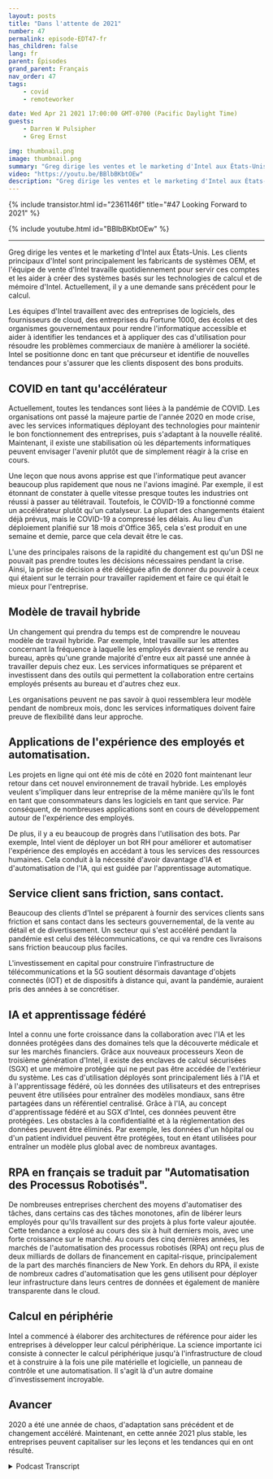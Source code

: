 ```yaml
---
layout: posts
title: "Dans l'attente de 2021"
number: 47
permalink: episode-EDT47-fr
has_children: false
lang: fr
parent: Épisodes
grand_parent: Français
nav_order: 47
tags:
    - covid
    - remoteworker

date: Wed Apr 21 2021 17:00:00 GMT-0700 (Pacific Daylight Time)
guests:
    - Darren W Pulsipher
    - Greg Ernst

img: thumbnail.png
image: thumbnail.png
summary: "Greg dirige les ventes et le marketing d'Intel aux États-Unis. Les clients principaux d'Intel sont les OEM de systèmes, et l'équipe de vente d'Intel travaille quotidiennement pour servir ces clients et les aider à construire des systèmes basés sur les technologies de calcul et de mémoire d'Intel. Actuellement, il y a une demande sans précédent pour le calcul. Les équipes d'Intel travaillent avec des entreprises de logiciels, des fournisseurs de cloud, des entreprises du Fortune 1000, des écoles et des agences gouvernementales pour rendre le calcul accessible et aider à identifier les tendances et à appliquer des cas d'utilisation pour résoudre les problèmes commerciaux de manière à améliorer la société. Intel agit donc en tant que précurseur et identifie les nouvelles tendances pour s'assurer que les clients disposent des bons produits."
video: "https://youtu.be/BBlbBKbtOEw"
description: "Greg dirige les ventes et le marketing d'Intel aux États-Unis. Les clients principaux d'Intel sont les OEM de systèmes, et l'équipe de vente d'Intel travaille quotidiennement pour servir ces clients et les aider à construire des systèmes basés sur les technologies de calcul et de mémoire d'Intel. Actuellement, il y a une demande sans précédent pour le calcul. Les équipes d'Intel travaillent avec des entreprises de logiciels, des fournisseurs de cloud, des entreprises du Fortune 1000, des écoles et des agences gouvernementales pour rendre le calcul accessible et aider à identifier les tendances et à appliquer des cas d'utilisation pour résoudre les problèmes commerciaux de manière à améliorer la société. Intel agit donc en tant que précurseur et identifie les nouvelles tendances pour s'assurer que les clients disposent des bons produits."
---
```


<div>
{% include transistor.html id="2361146f" title="#47 Looking Forward to 2021" %}

{% include youtube.html id="BBlbBKbtOEw" %}
</div>

---

Greg dirige les ventes et le marketing d'Intel aux États-Unis. Les clients principaux d'Intel sont principalement les fabricants de systèmes OEM, et l'équipe de vente d'Intel travaille quotidiennement pour servir ces comptes et les aider à créer des systèmes basés sur les technologies de calcul et de mémoire d'Intel. Actuellement, il y a une demande sans précédent pour le calcul.

Les équipes d'Intel travaillent avec des entreprises de logiciels, des fournisseurs de cloud, des entreprises du Fortune 1000, des écoles et des organismes gouvernementaux pour rendre l'informatique accessible et aider à identifier les tendances et à appliquer des cas d'utilisation pour résoudre les problèmes commerciaux de manière à améliorer la société. Intel se positionne donc en tant que précurseur et identifie de nouvelles tendances pour s'assurer que les clients disposent des bons produits.

## COVID en tant qu'accélérateur

Actuellement, toutes les tendances sont liées à la pandémie de COVID. Les organisations ont passé la majeure partie de l'année 2020 en mode crise, avec les services informatiques déployant des technologies pour maintenir le bon fonctionnement des entreprises, puis s'adaptant à la nouvelle réalité. Maintenant, il existe une stabilisation où les départements informatiques peuvent envisager l'avenir plutôt que de simplement réagir à la crise en cours.

Une leçon que nous avons apprise est que l'informatique peut avancer beaucoup plus rapidement que nous ne l'avions imaginé. Par exemple, il est étonnant de constater à quelle vitesse presque toutes les industries ont réussi à passer au télétravail. Toutefois, le COVID-19 a fonctionné comme un accélérateur plutôt qu'un catalyseur. La plupart des changements étaient déjà prévus, mais le COVID-19 a compressé les délais. Au lieu d'un déploiement planifié sur 18 mois d'Office 365, cela s'est produit en une semaine et demie, parce que cela devait être le cas.

L'une des principales raisons de la rapidité du changement est qu'un DSI ne pouvait pas prendre toutes les décisions nécessaires pendant la crise. Ainsi, la prise de décision a été déléguée afin de donner du pouvoir à ceux qui étaient sur le terrain pour travailler rapidement et faire ce qui était le mieux pour l'entreprise.

## Modèle de travail hybride

Un changement qui prendra du temps est de comprendre le nouveau modèle de travail hybride. Par exemple, Intel travaille sur les attentes concernant la fréquence à laquelle les employés devraient se rendre au bureau, après qu'une grande majorité d'entre eux ait passé une année à travailler depuis chez eux. Les services informatiques se préparent et investissent dans des outils qui permettent la collaboration entre certains employés présents au bureau et d'autres chez eux.

Les organisations peuvent ne pas savoir à quoi ressemblera leur modèle pendant de nombreux mois, donc les services informatiques doivent faire preuve de flexibilité dans leur approche.

## Applications de l'expérience des employés et automatisation.

Les projets en ligne qui ont été mis de côté en 2020 font maintenant leur retour dans cet nouvel environnement de travail hybride. Les employés veulent s'impliquer dans leur entreprise de la même manière qu'ils le font en tant que consommateurs dans les logiciels en tant que service. Par conséquent, de nombreuses applications sont en cours de développement autour de l'expérience des employés.

De plus, il y a eu beaucoup de progrès dans l'utilisation des bots. Par exemple, Intel vient de déployer un bot RH pour améliorer et automatiser l'expérience des employés en accédant à tous les services des ressources humaines. Cela conduit à la nécessité d'avoir davantage d'IA et d'automatisation de l'IA, qui est guidée par l'apprentissage automatique.

## Service client sans friction, sans contact.

Beaucoup des clients d'Intel se préparent à fournir des services clients sans friction et sans contact dans les secteurs gouvernemental, de la vente au détail et de divertissement. Un secteur qui s'est accéléré pendant la pandémie est celui des télécommunications, ce qui va rendre ces livraisons sans friction beaucoup plus faciles.

L'investissement en capital pour construire l'infrastructure de télécommunications et la 5G soutient désormais davantage d'objets connectés (IOT) et de dispositifs à distance qui, avant la pandémie, auraient pris des années à se concrétiser.

## IA et apprentissage fédéré

Intel a connu une forte croissance dans la collaboration avec l'IA et les données protégées dans des domaines tels que la découverte médicale et sur les marchés financiers. Grâce aux nouveaux processeurs Xeon de troisième génération d'Intel, il existe des enclaves de calcul sécurisées (SGX) et une mémoire protégée qui ne peut pas être accédée de l'extérieur du système. Les cas d'utilisation déployés sont principalement liés à l'IA et à l'apprentissage fédéré, où les données des utilisateurs et des entreprises peuvent être utilisées pour entraîner des modèles mondiaux, sans être partagées dans un référentiel centralisé. Grâce à l'IA, au concept d'apprentissage fédéré et au SGX d'Intel, ces données peuvent être protégées. Les obstacles à la confidentialité et à la réglementation des données peuvent être éliminés. Par exemple, les données d'un hôpital ou d'un patient individuel peuvent être protégées, tout en étant utilisées pour entraîner un modèle plus global avec de nombreux avantages.

## RPA en français se traduit par "Automatisation des Processus Robotisés".

De nombreuses entreprises cherchent des moyens d'automatiser des tâches, dans certains cas des tâches monotones, afin de libérer leurs employés pour qu'ils travaillent sur des projets à plus forte valeur ajoutée. Cette tendance a explosé au cours des six à huit derniers mois, avec une forte croissance sur le marché. Au cours des cinq dernières années, les marchés de l'automatisation des processus robotisés (RPA) ont reçu plus de deux milliards de dollars de financement en capital-risque, principalement de la part des marchés financiers de New York. En dehors du RPA, il existe de nombreux cadres d'automatisation que les gens utilisent pour déployer leur infrastructure dans leurs centres de données et également de manière transparente dans le cloud.

## Calcul en périphérie

Intel a commencé à élaborer des architectures de référence pour aider les entreprises à développer leur calcul périphérique. La science importante ici consiste à connecter le calcul périphérique jusqu'à l'infrastructure de cloud et à construire à la fois une pile matérielle et logicielle, un panneau de contrôle et une automatisation. Il s'agit là d'un autre domaine d'investissement incroyable.

## Avancer

2020 a été une année de chaos, d'adaptation sans précédent et de changement accéléré. Maintenant, en cette année 2021 plus stable, les entreprises peuvent capitaliser sur les leçons et les tendances qui en ont résulté.



<details>
<summary> Podcast Transcript </summary>

<p></p>

</details>
